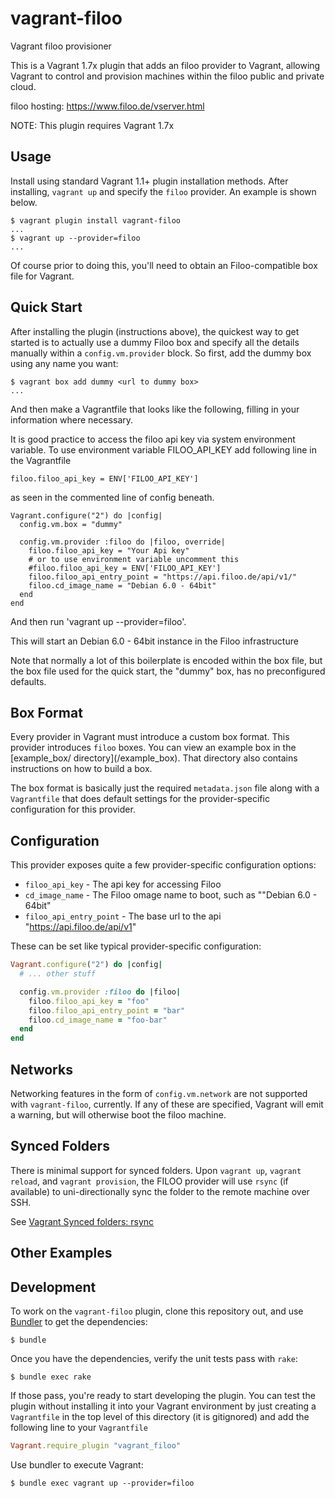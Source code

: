 # vagrant-filoo
Vagrant filoo provisioner

This is a Vagrant 1.7x plugin that adds an filoo provider to Vagrant, allowing Vagrant to control and provision machines within the filoo public and private cloud.

filoo hosting: https://www.filoo.de/vserver.html

NOTE: This plugin requires Vagrant 1.7x

## Usage

Install using standard Vagrant 1.1+ plugin installation methods. After
installing, `vagrant up` and specify the `filoo` provider. An example is
shown below.

```
$ vagrant plugin install vagrant-filoo
...
$ vagrant up --provider=filoo
...
```

Of course prior to doing this, you'll need to obtain an Filoo-compatible
box file for Vagrant.

## Quick Start

After installing the plugin (instructions above), the quickest way to get
started is to actually use a dummy Filoo box and specify all the details
manually within a `config.vm.provider` block. So first, add the dummy
box using any name you want:

```
$ vagrant box add dummy <url to dummy box>
...
```

And then make a Vagrantfile that looks like the following, filling in
your information where necessary. 

It is good practice to access the filoo api key via system environment variable. To use environment variable FILOO_API_KEY add following line in the Vagrantfile 
```
filoo.filoo_api_key = ENV['FILOO_API_KEY']
```

as seen in the commented line of config beneath.

```
Vagrant.configure("2") do |config|
  config.vm.box = "dummy"

  config.vm.provider :filoo do |filoo, override|
    filoo.filoo_api_key = "Your Api key"
    # or to use environment variable uncomment this
    #filoo.filoo_api_key = ENV['FILOO_API_KEY']
    filoo.filoo_api_entry_point = "https://api.filoo.de/api/v1/"
    filoo.cd_image_name = "Debian 6.0 - 64bit"
  end
end
```

And then run 'vagrant up --provider=filoo'.

This will start an Debian 6.0 - 64bit instance in the Filoo infrastructure

Note that normally a lot of this boilerplate is encoded within the box
file, but the box file used for the quick start, the "dummy" box, has
no preconfigured defaults.


## Box Format

Every provider in Vagrant must introduce a custom box format. This
provider introduces `filoo` boxes. You can view an example box in
the [example_box/ directory](<path to repository>/example_box).
That directory also contains instructions on how to build a box.

The box format is basically just the required `metadata.json` file
along with a `Vagrantfile` that does default settings for the
provider-specific configuration for this provider.

## Configuration

This provider exposes quite a few provider-specific configuration options:

* `filoo_api_key` - The api key for accessing Filoo
* `cd_image_name` - The Filoo omage name to boot, such as ""Debian 6.0 - 64bit"
* `filoo_api_entry_point` - The base url to the api "https://api.filoo.de/api/v1"

These can be set like typical provider-specific configuration:

```ruby
Vagrant.configure("2") do |config|
  # ... other stuff

  config.vm.provider :filoo do |filoo|
    filoo.filoo_api_key = "foo"
    filoo.filoo_api_entry_point = "bar"
    filoo.cd_image_name = "foo-bar"
  end
end
```


## Networks

Networking features in the form of `config.vm.network` are not
supported with `vagrant-filoo`, currently. If any of these are
specified, Vagrant will emit a warning, but will otherwise boot
the filoo machine.

## Synced Folders

There is minimal support for synced folders. Upon `vagrant up`,
`vagrant reload`, and `vagrant provision`, the FILOO provider will use
`rsync` (if available) to uni-directionally sync the folder to
the remote machine over SSH.

See [Vagrant Synced folders: rsync](https://docs.vagrantup.com/v2/synced-folders/rsync.html)


## Other Examples





## Development

To work on the `vagrant-filoo` plugin, clone this repository out, and use
[Bundler](http://gembundler.com) to get the dependencies:

```
$ bundle
```

Once you have the dependencies, verify the unit tests pass with `rake`:

```
$ bundle exec rake
```

If those pass, you're ready to start developing the plugin. You can test
the plugin without installing it into your Vagrant environment by just
creating a `Vagrantfile` in the top level of this directory (it is gitignored)
and add the following line to your `Vagrantfile` 
```ruby
Vagrant.require_plugin "vagrant_filoo"
```
Use bundler to execute Vagrant:
```
$ bundle exec vagrant up --provider=filoo
```